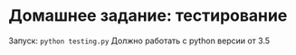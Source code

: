 # Домашнее задание: тестирование

Запуск: `python testing.py`
Должно работать с python версии от 3.5

